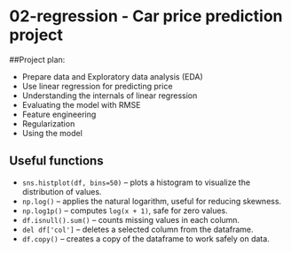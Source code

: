 # 02-regression -  Car price prediction project

##Project plan:

* Prepare data and Exploratory data analysis (EDA)
* Use linear regression for predicting price
* Understanding the internals of linear regression 
* Evaluating the model with RMSE
* Feature engineering  
* Regularization 
* Using the model 

## Useful functions

- `sns.histplot(df, bins=50)` – plots a histogram to visualize the distribution of values.
- `np.log()` – applies the natural logarithm, useful for reducing skewness.
- `np.log1p()` – computes `log(x + 1)`, safe for zero values.
- `df.isnull().sum()` – counts missing values in each column.
- `del df['col']` – deletes a selected column from the dataframe.
- `df.copy()` – creates a copy of the dataframe to work safely on data.
